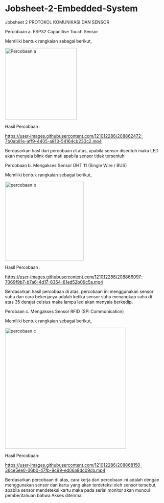 # Jobsheet-2-Embedded-System
Jobsheet 2 PROTOKOL KOMUNIKASI DAN SENSOR

Percobaan a.  ESP32 Capacitive Touch Sensor

Memiliki bentuk rangkaian sebagai berikut,

<img width="234" alt="Percobaan a" src="https://user-images.githubusercontent.com/121012286/208862372-7071181a-cccc-42e3-b19e-8e206d495b96.png">

Hasil Percobaan :


https://user-images.githubusercontent.com/121012286/208862472-7b0ab81e-aff9-4405-a813-54164cb233c2.mp4

Berdasarkan hasl dari percobaan di atas, apabila sensor disentuh maka LED akan menyala blink dan mati apabila sensor tidak tersentuh

Percobaan b. Mengakses Sensor DHT 11 (Single Wire / BUS)

Memiliki bentuk rangkaian sebagai berikut,

<img width="257" alt="percobaan b" src="https://user-images.githubusercontent.com/121012286/208863252-d65c231f-2e11-475b-9624-9696a08a255e.png">

Hasil Percobaan :


https://user-images.githubusercontent.com/121012286/208866097-7069f9b7-b7a6-4d17-8354-81ed52b09c5a.mp4

Berdasarkan hasil percobaan di atas, percobaan ini menggunakan sensor suhu dan cara bekerjanya adalah ketika sensor suhu menangkap suhu
di atas 35 derajat celsius maka lampu led akan menyala berkedip.

Perobaan c.  Mengakses Sensor RFID (SPI Communication)

Memiliki bentuk rangkaian sebagai berikut,

<img width="395" alt="percobaan c" src="https://user-images.githubusercontent.com/121012286/208867240-6044c814-f5c7-4bbb-b8e8-995a53f30441.png">

Hasil Percobaan:


https://user-images.githubusercontent.com/121012286/208868150-36ce5ee0-06b0-47fb-9c99-ed06a8dc09cb.mp4

Berdasarkan percobaan di atas, cara kerja dari percobaan ini adalah dengan menggunakan sensor dan kartu yang akan terdeteksi oleh sensor tersebut,
apabila sensor mendeteksi kartu maka pada serial monitor akan muncul pemberitahuan bahwa Akses diterima.
